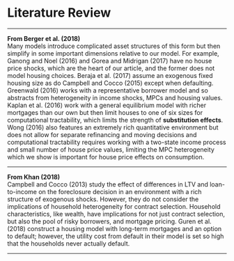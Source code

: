 # Literature Review


*********************************

**From Berger et al. (2018)**\
Many models introduce complicated asset structures of this form but then simplify in some important dimensions relative to our model. For example, Ganong and Noel (2016) and Gorea and Midrigan (2017) have no house price shocks, which are the heart of our article, and the former does not model housing choices. Beraja et al. (2017) assume an exogenous fixed housing size as do Campbell and Cocco (2015) except when defaulting. Greenwald (2016) works with a representative borrower model and so abstracts from heterogeneity in income shocks, MPCs and housing values. Kaplan et al. (2016) work with a general equilibrium model with richer mortgages than our own but then limit houses to one of six sizes for computational tractability, which limits the strength of **substitution effects**. Wong (2016) also features an extremely rich quantitative environment but does not allow for separate refinancing and moving decisions and computational tractability requires working with a two-state income process and small number of house price values, limiting the MPC heterogeneity which we show is important for house price effects on consumption.

*********************************

**From Khan (2018)**\
Campbell and Cocco (2013) study the effect of differences in LTV and loan-to-income on the foreclosure decision in an environment with a rich structure of exogenous shocks. However, they do not consider the implications of household heterogeneity for contract selection. Household characteristics, like wealth, have implications for not just contract selection, but also the pool of risky borrowers, and mortgage pricing. Guren et al. (2018) construct a housing model with long-term mortgages and an option to default; however, the utility cost from default in their model is set so high that the households never actually default.

*********************************

